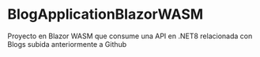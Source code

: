 # BlogApplicationBlazorWASM
Proyecto en Blazor WASM que consume una API en .NET8 relacionada con Blogs subida anteriormente a Github
